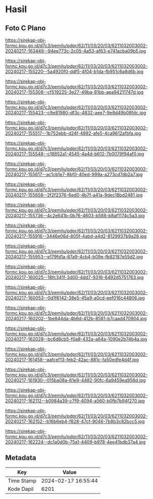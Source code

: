 # Hasil

## Foto C Plano

https://sirekap-obj-formc.kpu.go.id/d7c3/pemilu/pdpr/62/11/03/20/03/6211032003002-20240217-163449--94ee773c-2c05-4a53-af63-e741acba09b5.jpg

https://sirekap-obj-formc.kpu.go.id/d7c3/pemilu/pdpr/62/11/03/20/03/6211032003002-20240217-155220--5a4920f0-ddf5-4f04-b1da-fb951c6a8d6b.jpg

https://sirekap-obj-formc.kpu.go.id/d7c3/pemilu/pdpr/62/11/03/20/03/6211032003002-20240217-155308--cf519225-3e27-49ba-81bb-aea94211747d.jpg

https://sirekap-obj-formc.kpu.go.id/d7c3/pemilu/pdpr/62/11/03/20/03/6211032003002-20240217-155423--c9e81980-df3c-4832-aee7-9e8d49b08fdc.jpg

https://sirekap-obj-formc.kpu.go.id/d7c3/pemilu/pdpr/62/11/03/20/03/6211032003002-20240217-155517--1b752ebb-d24f-4892-afe5-4ca9612afbfa.jpg

https://sirekap-obj-formc.kpu.go.id/d7c3/pemilu/pdpr/62/11/03/20/03/6211032003002-20240217-155548--c18852a1-4545-4a4d-b612-7b0079f94af0.jpg

https://sirekap-obj-formc.kpu.go.id/d7c3/pemilu/pdpr/62/11/03/20/03/6211032003002-20240217-155617--ac1cb1e7-8bf0-40ed-999a-a273cd7db2a7.jpg

https://sirekap-obj-formc.kpu.go.id/d7c3/pemilu/pdpr/62/11/03/20/03/6211032003002-20240217-155658--2f2f2376-6ed0-4b7f-a41a-9dec18bd2481.jpg

https://sirekap-obj-formc.kpu.go.id/d7c3/pemilu/pdpr/62/11/03/20/03/6211032003002-20240217-155736--4c2e641b-0b76-4603-b588-b8af1174c5a3.jpg

https://sirekap-obj-formc.kpu.go.id/d7c3/pemilu/pdpr/62/11/03/20/03/6211032003002-20240217-155916--3446e06d-805f-4abd-a4d2-8129937b9a26.jpg

https://sirekap-obj-formc.kpu.go.id/d7c3/pemilu/pdpr/62/11/03/20/03/6211032003002-20240217-155953--e179fd1a-87a9-4cb4-b09e-fb82187e55d2.jpg

https://sirekap-obj-formc.kpu.go.id/d7c3/pemilu/pdpr/62/11/03/20/03/6211032003002-20240217-160025--18fc341f-3d00-4dd7-9316-6492d5751763.jpg

https://sirekap-obj-formc.kpu.go.id/d7c3/pemilu/pdpr/62/11/03/20/03/6211032003002-20240217-160053--0d1f6142-38e5-45a9-a0cd-eef016c44806.jpg

https://sirekap-obj-formc.kpu.go.id/d7c3/pemilu/pdpr/62/11/03/20/03/6211032003002-20240217-160202--1be844da-4b6d-412b-8581-b7caad470904.jpg

https://sirekap-obj-formc.kpu.go.id/d7c3/pemilu/pdpr/62/11/03/20/03/6211032003002-20240217-162028--bc6d8cb5-f0a8-432a-a64a-1090e2b74b4a.jpg

https://sirekap-obj-formc.kpu.go.id/d7c3/pemilu/pdpr/62/11/03/20/03/6211032003002-20240217-161458--aafcef13-feb2-42ac-881c-fa50edfe4d4f.jpg

https://sirekap-obj-formc.kpu.go.id/d7c3/pemilu/pdpr/62/11/03/20/03/6211032003002-20240217-161930--015ba08a-61e9-4482-90fc-6a9459ea958d.jpg

https://sirekap-obj-formc.kpu.go.id/d7c3/pemilu/pdpr/62/11/03/20/03/6211032003002-20240217-162112--b0984a39-c7f9-4094-a560-b0fb7b94f270.jpg

https://sirekap-obj-formc.kpu.go.id/d7c3/pemilu/pdpr/62/11/03/20/03/6211032003002-20240217-162152--b16b6eb4-f828-47cf-9046-7b8b3c82bcc5.jpg

https://sirekap-obj-formc.kpu.go.id/d7c3/pemilu/pdpr/62/11/03/20/03/6211032003002-20240217-162224--dc1a0d0b-75a1-4409-b978-4ee41bdb37a4.jpg


## Metadata

| Key        | Value               |
| ---------- | ------------------- |
| Time Stamp | 2024-02-17 16:55:44 |
| Kode Dapil | 6201                |



